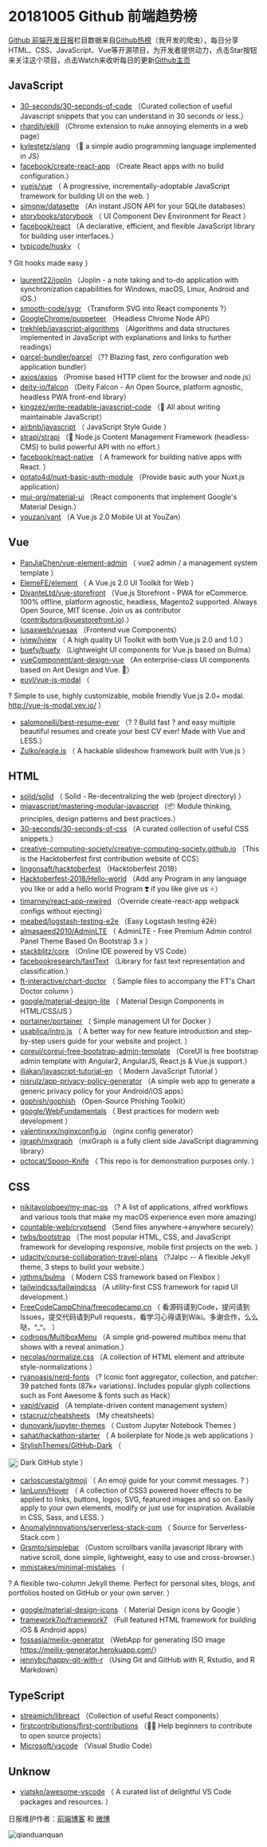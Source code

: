# 20181005 Github 前端趋势榜

[Github 前端开发日报](http://caibaojian.com/c/news)栏目数据来自[Github热榜](http://news.caibaojian.com/)（我开发的爬虫），每日分享HTML、CSS、JavaScript、Vue等开源项目，为开发者提供动力，点击Star按钮来关注这个项目，点击Watch来收听每日的更新[Github主页](https://github.com/kujian/githubTrending)
## JavaScript

* [30-seconds/30-seconds-of-code](https://github.com/30-seconds/30-seconds-of-code) （Curated collection of useful Javascript snippets that you can understand in 30 seconds or less.）
* [rhardih/ekill](https://github.com/rhardih/ekill) （Chrome extension to nuke annoying elements in a web page）
* [kylestetz/slang](https://github.com/kylestetz/slang) （🎤 a simple audio programming language implemented in JS）
* [facebook/create-react-app](https://github.com/facebook/create-react-app) （Create React apps with no build configuration.）
* [vuejs/vue](https://github.com/vuejs/vue) （
        A progressive, incrementally-adoptable JavaScript framework for building UI on the web.
      ）
* [simonw/datasette](https://github.com/simonw/datasette) （An instant JSON API for your SQLite databases）
* [storybooks/storybook](https://github.com/storybooks/storybook) （
        UI Component Dev Environment for React
      ）
* [facebook/react](https://github.com/facebook/react) （A declarative, efficient, and flexible JavaScript library for building user interfaces.）
* [typicode/husky](https://github.com/typicode/husky) （
        
? Git hooks made easy
      ）
* [laurent22/joplin](https://github.com/laurent22/joplin) （Joplin - a note taking and to-do application with synchronization capabilities for Windows, macOS, Linux, Android and iOS.）
* [smooth-code/svgr](https://github.com/smooth-code/svgr) （Transform SVG into React components ?）
* [GoogleChrome/puppeteer](https://github.com/GoogleChrome/puppeteer) （Headless Chrome Node API）
* [trekhleb/javascript-algorithms](https://github.com/trekhleb/javascript-algorithms) （Algorithms and data structures implemented in JavaScript with explanations and links to further readings）
* [parcel-bundler/parcel](https://github.com/parcel-bundler/parcel) （?? Blazing fast, zero configuration web application bundler）
* [axios/axios](https://github.com/axios/axios) （Promise based HTTP client for the browser and node.js）
* [deity-io/falcon](https://github.com/deity-io/falcon) （Deity Falcon - An Open Source, platform agnostic, headless PWA front-end library）
* [kingzez/write-readable-javascript-code](https://github.com/kingzez/write-readable-javascript-code) （📖 All about writing maintainable JavaScript）
* [airbnb/javascript](https://github.com/airbnb/javascript) （
        JavaScript Style Guide
      ）
* [strapi/strapi](https://github.com/strapi/strapi) （🚀 Node.js Content Management Framework (headless-CMS) to build powerful API with no effort.）
* [facebook/react-native](https://github.com/facebook/react) （
        A framework for building native apps with React.
      ）
* [potato4d/nuxt-basic-auth-module](https://github.com/potato4d/nuxt-basic-auth-module) （Provide basic auth your Nuxt.js application）
* [mui-org/material-ui](https://github.com/mui-org/material-ui) （React components that implement Google's Material Design.）
* [youzan/vant](https://github.com/youzan/vant) （A Vue.js 2.0 Mobile UI at YouZan）

## Vue

* [PanJiaChen/vue-element-admin](https://github.com/PanJiaChen/vue-element-admin) （
        vue2 admin / a management system template
      ）
* [ElemeFE/element](https://github.com/ElemeFE/element) （
        A Vue.js 2.0 UI Toolkit for Web
      ）
* [DivanteLtd/vue-storefront](https://github.com/DivanteLtd/vue-storefront) （Vue.js Storefront - PWA for eCommerce. 100% offline, platform agnostic, headless, Magento2 supported. Always Open Source, MIT license. Join us as contributor (contributors@vuestorefront.io).）
* [lusaxweb/vuesax](https://github.com/lusaxweb/vuesax) （Frontend vue Components）
* [iview/iview](https://github.com/iview/iview) （
        A high quality UI Toolkit with both Vue.js 2.0 and 1.0
      ）
* [buefy/buefy](https://github.com/buefy/buefy) （Lightweight UI components for Vue.js based on Bulma）
* [vueComponent/ant-design-vue](https://github.com/vueComponent/ant-design-vue) （An enterprise-class UI components based on Ant Design and Vue. 🐜）
* [euvl/vue-js-modal](https://github.com/euvl/vue-js-modal) （
        
? Simple to use, highly customizable, mobile friendly Vue.js 2.0+ modal. <a href="http://vue-js-modal.yev.io/">http://vue-js-modal.yev.io/</a>
      ）
* [salomonelli/best-resume-ever](https://github.com/salomonelli/best-resume-ever) （? ? Build fast ? and easy multiple beautiful resumes and create your best CV ever! Made with Vue and LESS.）
* [Zulko/eagle.js](https://github.com/Zulko/eagle.js) （
        A hackable slideshow framework built with Vue.js
      ）

## HTML

* [solid/solid](https://github.com/solid/solid) （
        Solid - Re-decentralizing the web (project directory)
      ）
* [mjavascript/mastering-modular-javascript](https://github.com/mjavascript/mastering-modular-javascript) （📦 Module thinking, principles, design patterns and best practices.）
* [30-seconds/30-seconds-of-css](https://github.com/30-seconds/30-seconds-of-css) （A curated collection of useful CSS snippets.）
* [creative-computing-society/creative-computing-society.github.io](https://github.com/creative-computing-society/creative-computing-society.github.io) （This is the Hacktoberfest first contribution website of CCS）
* [lingonsaft/hacktoberfest](https://github.com/lingonsaft/hacktoberfest) （Hacktoberfest 2018）
* [Hacktoberfest-2018/Hello-world](https://github.com/Hacktoberfest-2018/Hello-world) （Add any Program in any language you like or add a hello world Program ❣️ if you like give us ⭐️）
* [timarney/react-app-rewired](https://github.com/timarney/react-app-rewired) （Override create-react-app webpack configs without ejecting）
* [meabed/logstash-testing-e2e](https://github.com/meabed/logstash-testing-e2e) （Easy Logstash testing ē2ē）
* [almasaeed2010/AdminLTE](https://github.com/almasaeed2010/AdminLTE) （
        AdminLTE - Free Premium Admin control Panel Theme Based On Bootstrap 3.x
      ）
* [stackblitz/core](https://github.com/stackblitz/core) （Online IDE powered by VS Code）
* [facebookresearch/fastText](https://github.com/facebookresearch/fastText) （Library for fast text representation and classification.）
* [ft-interactive/chart-doctor](https://github.com/ft-interactive/chart-doctor) （
        Sample files to accompany the FT's Chart Doctor column
      ）
* [google/material-design-lite](https://github.com/google/material-design-lite) （
        Material Design Components in HTML/CSS/JS
      ）
* [portainer/portainer](https://github.com/portainer/portainer) （
        Simple management UI for Docker
      ）
* [usablica/intro.js](https://github.com/usablica/intro.js) （
        A better way for new feature introduction and step-by-step users guide for your website and project.
      ）
* [coreui/coreui-free-bootstrap-admin-template](https://github.com/coreui/coreui-free-bootstrap-admin-template) （CoreUI is free bootstrap admin template with Angular2, AngularJS, React.js &amp; Vue.js support.）
* [iliakan/javascript-tutorial-en](https://github.com/iliakan/javascript-tutorial-en) （
        Modern JavaScript Tutorial 
      ）
* [nisrulz/app-privacy-policy-generator](https://github.com/nisrulz/app-privacy-policy-generator) （A simple web app to generate a generic privacy policy for your Android/iOS apps）
* [gophish/gophish](https://github.com/gophish/gophish) （Open-Source Phishing Toolkit）
* [google/WebFundamentals](https://github.com/google/WebFundamentals) （
        Best practices for modern web development
      ）
* [valentinxxx/nginxconfig.io](https://github.com/valentinxxx/nginxconfig.io) （nginx config generator）
* [jgraph/mxgraph](https://github.com/jgraph/mxgraph) （mxGraph is a fully client side JavaScript diagramming library）
* [octocat/Spoon-Knife](https://github.com/octocat/Spoon-Knife) （
        This repo is for demonstration purposes only.
      ）

## CSS

* [nikitavoloboev/my-mac-os](https://github.com/nikitavoloboev/my-mac-os) （? A list of applications, alfred workflows and various tools that make my macOS experience even more amazing）
* [countable-web/cryptsend](https://github.com/countable-web/cryptsend) （Send files anywhere-&gt;anywhere securely）
* [twbs/bootstrap](https://github.com/twbs/bootstrap) （The most popular HTML, CSS, and JavaScript framework for developing responsive, mobile first projects on the web.
      ）
* [udacity/course-collaboration-travel-plans](https://github.com/udacity/course-collaboration-travel-plans) （?Jalpc -- A flexible Jekyll theme, 3 steps to build your website.）
* [jgthms/bulma](https://github.com/jgthms/bulma) （
        Modern CSS framework based on Flexbox
      ）
* [tailwindcss/tailwindcss](https://github.com/tailwindcss/tailwindcss) （A utility-first CSS framework for rapid UI development.）
* [FreeCodeCampChina/freecodecamp.cn](https://github.com/FreeCodeCampChina/freecodecamp.cn) （
        看源码请到Code，提问请到Issues，提交代码请到Pull requests，看学习心得请到Wiki。多谢合作，么么哒，^_^。
      ）
* [codrops/MultiboxMenu](https://github.com/codrops/MultiboxMenu) （A simple grid-powered multibox menu that shows with a reveal animation.）
* [necolas/normalize.css](https://github.com/necolas/normalize.css) （A collection of HTML element and attribute style-normalizations
      ）
* [ryanoasis/nerd-fonts](https://github.com/ryanoasis/nerd-fonts) （? Iconic font aggregator, collection, and patcher: 39 patched fonts (87k+ variations). Includes popular glyph collections such as Font Awesome &amp; fonts such as Hack）
* [vapid/vapid](https://github.com/vapid/vapid) （A template-driven content management system）
* [rstacruz/cheatsheets](https://github.com/rstacruz/cheatsheets) （My cheatsheets）
* [dunovank/jupyter-themes](https://github.com/dunovank/jupyter-themes) （
        Custom Jupyter Notebook Themes
      ）
* [sahat/hackathon-starter](https://github.com/sahat/hackathon-starter) （
        A boilerplate for Node.js web applications
      ）
* [StylishThemes/GitHub-Dark](https://github.com/StylishThemes/GitHub-Dark) （
        
<img class="emoji" title=":octocat:" alt=":octocat:" src="https://assets-cdn.github.com/images/icons/emoji/octocat.png" height="20" width="20" align="absmiddle"> Dark GitHub style
      ）
* [carloscuesta/gitmoji](https://github.com/carloscuesta/gitmoji) （
        An emoji guide for your commit messages. ? 
      ）
* [IanLunn/Hover](https://github.com/IanLunn/Hover) （
        A collection of CSS3 powered hover effects to be applied to links, buttons, logos, SVG, featured images and so on. Easily apply to your own elements, modify or just use for inspiration. Available in CSS, Sass, and LESS.
      ）
* [AnomalyInnovations/serverless-stack-com](https://github.com/AnomalyInnovations/serverless-stack-com) （
        Source for Serverless-Stack.com
      ）
* [Grsmto/simplebar](https://github.com/Grsmto/simplebar) （Custom scrollbars vanilla javascript library with native scroll, done simple, lightweight, easy to use and cross-browser.）
* [mmistakes/minimal-mistakes](https://github.com/mmistakes/minimal-mistakes) （
        
? A flexible two-column Jekyll theme. Perfect for personal sites, blogs, and portfolios hosted on GitHub or your own server.
      ）
* [google/material-design-icons](https://github.com/google/material-design-icons) （
        Material Design icons by Google
      ）
* [framework7io/framework7](https://github.com/framework7io/framework7) （Full featured HTML framework for building iOS &amp; Android apps）
* [fossasia/meilix-generator](https://github.com/fossasia/meilix-generator) （WebApp for generating ISO image <a href="https://meilix-generator.herokuapp.com/" rel="nofollow">https://meilix-generator.herokuapp.com/</a>）
* [jennybc/happy-git-with-r](https://github.com/jennybc/happy-git-with-r) （Using Git and GitHub with R, Rstudio, and R Markdown）

## TypeScript

* [streamich/libreact](https://github.com/streamich/libreact) （Collection of useful React components）
* [firstcontributions/first-contributions](https://github.com/firstcontributions/first-contributions) （🚀✨ Help beginners to contribute to open source projects）
* [Microsoft/vscode](https://github.com/Microsoft/vscode) （Visual Studio Code）

## Unknow

* [viatsko/awesome-vscode](https://github.com/viatsko/awesome-vscode) （
        A curated list of delightful VS Code packages and resources.
      ）


日报维护作者：[前端博客](http://caibaojian.com/) 和 [微博](http://caibaojian.com/go/weibo)

![qianduanquan](https://user-images.githubusercontent.com/3055447/38468989-651132ac-3b80-11e8-8e6b-15122322a9d7.png)